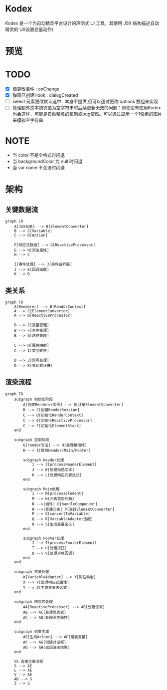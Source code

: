 # Kodex
Kodex 是一个为自动精灵平台设计的声明式 UI 工具，其使用 JSX 结构描述自动精灵的 UI(设置变量动作)

# 预览


# TODO
- [x] 值更改事件 : onChange
- [x] 弹窗已创建Hook : dialogCreated
- [ ] select 元素更改默认选中 : 本身不提供,但可以通过更改 options 数组来实现
- [ ] 处理额外文本初次值为空字符串时后续更新无效的问题：即使没有使用Kodex也会这样，可能是自动精灵的机制或bug使然。可以通过显示一个1像素的图片来模拟空字符串

# NOTE
- 当 color 不是全格式时闪退
- 当 backgroundColor 为 null 时闪退
- 当 var name 不合法时闪退

# 架构

## 关键数据流
```mermaid
graph LR
    A[JSX元素] --> B[ElementConverter]
    B --> C[Variable]
    C --> D[Action]
    
    F[响应式数据] --> G[ReactiveProcessor]
    G --> H[派生属性]
    H --> C
    
    I[事件处理] --> J[事件监听器]
    J --> K[回调函数]
    K --> D
```

## 类关系
```mermaid
graph TD
    A[Renderer] --> B[RenderContext]
    A --> C[ElementConverter]
    A --> D[ReactiveProcessor]
    
    B --> E[变量管理]
    B --> F[事件管理]
    B --> G[路径管理]
    
    C --> H[属性映射]
    C --> I[类型转换]
    
    D --> J[信号处理]
    D --> K[表达式计算]
```

## 渲染流程
```mermaid
graph TD
    subgraph 初始化阶段
        A[创建Renderer实例] --> B[注册ElementConverter]
        B --> C[创建RenderSession]
        C --> D[初始化RenderContext]
        C --> E[初始化ReactiveProcessor]
        C --> F[初始化ElementStack]
    end

    subgraph 渲染阶段
        G[render方法] --> H[处理根组件]
        H --> I[提取Header/Main/Footer]
        
        subgraph Header处理
            I --> J[processHeaderElement]
            J --> K[处理标题文本]
            K --> L[处理响应式表达式]
        end

        subgraph Main处理
            I --> M[processElement]
            M --> N{元素类型判断}
            N -->|组件| O[handleComponent]
            N -->|普通元素| P[查找ElementConverter]
            P --> Q[convertToVariable]
            Q --> R[VariableAdapter适配]
            R --> S[生成变量定义]
        end

        subgraph Footer处理
            I --> T[processFooterElement]
            T --> U[处理按钮]
            U --> V[处理事件回调]
        end
    end

    subgraph 变量处理
        W[VariableAdapter] --> X[属性映射]
        X --> Y[处理响应式属性]
        Y --> Z[生成变量表达式]
    end

    subgraph 响应式处理
        AA[ReactiveProcessor] --> AB[处理信号]
        AB --> AC[处理表达式]
        AC --> AD[处理派生属性]
    end

    subgraph 结果生成
        AE[生成Action] --> AF[组装变量]
        AF --> AG[创建对话框]
        AG --> AH[返回渲染结果]
    end

    %% 连接主要流程
    S --> AE
    L --> AE
    V --> AE
    AD --> S
    Z --> S
```
